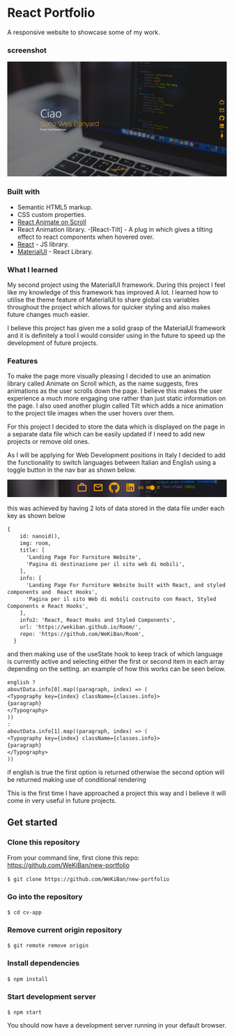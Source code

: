 # React Portfolio

A responsive website to showcase some of my work.

### screenshot

![](src/images/heroScreenshot.png)

### Built with

- Semantic HTML5 markup.
- CSS custom properties.
- [React Animate on Scroll](https://www.npmjs.com/package/react-animate-on-scroll)
- React Animation library. -[React-Tilt] - A plug in which gives a tilting effect to react components when hovered over.
- [React](https://reactjs.org/) - JS library.
- [MaterialUI](https://mui.com/) - React Library.

### What I learned

My second project using the MaterialUI framework. During this project I feel like my knowledge of this framework has improved A lot. I learned how to utilise the theme feature of MaterialUI to share global css variables throughout the project which allows for quicker styling and also makes future changes much easier.

I believe this project has given me a solid grasp of the MaterialUI framework and it is definitely a tool I would consider using in the future to speed up the development of future projects.

### Features

To make the page more visually pleasing I decided to use an animation library called Animate on Scroll which, as the name suggests, fires animations as the user scrolls down the page. I believe this makes the user experience a much more engaging one rather than just static information on the page. I also used another plugin called Tilt which adds a nice animation to the project tile images when the user hovers over them.

For this project I decided to store the data which is displayed on the page in a separate data file which can be easily updated if I need to add new projects or remove old ones.

As I will be applying for Web Development positions in Italy I decided to add the functionality to switch languages between Italian and English using a toggle button in the nav bar as shown below.

![](src/images/toggleScreenshot.png)

this was achieved by having 2 lots of data stored in the data file under each key as shown below

```react
{
    id: nanoid(),
    img: room,
    title: [
      'Landing Page For Furniture Website',
      'Pagina di destinazione per il sito web di mobili',
    ],
    info: [
      'Landing Page For Furniture Website built with React, and styled components and  React Hooks',
      'Pagina per il sito Web di mobili costruito con React, Styled Components e React Hooks',
    ],
    info2: 'React, React Hooks and Styled Components',
    url: 'https://wekiban.github.io/Room/',
    repo: 'https://github.com/WeKiBan/Room',
  }
```

and then making use of the useState hook to keep track of which language is currently active and selecting either the first or second item in each array depending on the setting. an example of how this works can be seen below.

```react
english ?
aboutData.info[0].map((paragraph, index) => (
<Typography key={index} className={classes.info}>
{paragraph}
</Typography>
))
:
aboutData.info[1].map((paragraph, index) => (
<Typography key={index} className={classes.info}>
{paragraph}
</Typography>
))
```

if english is true the first option is returned otherwise the second option will be returned making use of conditional rendering

This is the first time I have approached a project this way and I believe it will come in very useful in future projects.

## Get started

### Clone this repository

From your command line, first clone this repo: https://github.com/WeKiBan/new-portfolio

`$ git clone https://github.com/WeKiBan/new-portfolio`

### Go into the repository

`$ cd cv-app`

### Remove current origin repository

`$ git remote remove origin`

### Install dependencies

`$ npm install`

### Start development server

`$ npm start`

You should now have a development server running in your default browser.

```

```
